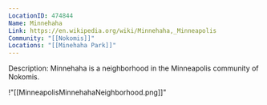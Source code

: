 ```yaml
---
LocationID: 474844
Name: Minnehaha
Link: https://en.wikipedia.org/wiki/Minnehaha,_Minneapolis 
Community: "[[Nokomis]]"
Locations: "[[Minehaha Park]]"
---
```


Description:
Minnehaha is a neighborhood in the Minneapolis community of Nokomis.

!"[[MinneapolisMinnehahaNeighborhood.png]]"